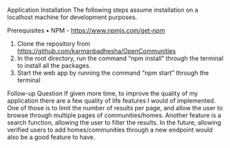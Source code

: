 Application Installation
The following steps assume installation on a localhost machine for development purposes.

Prerequisites
•	NPM - https://www.npmjs.com/get-npm


1.	Clone the repository from https://github.com/karmanbadhesha/OpenCommunities
2.	In the root directory, run the command “npm install” through the terminal to install all the packages.
3.	Start the web app by running the command “npm start” through the terminal


Follow-up Question
If given more time, to improve the quality of my application there are a few quality of life features I would of implemented. One of those is
to limit the number of results per page, and allow the user to browse through multiple pages of communities/homes. Another feature is a search function,
allowing the user to filter the results. In the future, allowing verified users to add homes/communities through a new endpoint would also be a good feature to have.